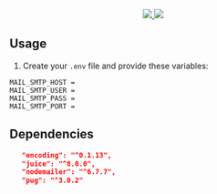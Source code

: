 <a href="https://npmjs.com/package/angra">
   <p align="center">
   <img src="https://img.shields.io/npm/v/angra?style=for-the-badge&labelColor=000000">
   <img src="https://img.shields.io/npm/dw/angra?color=000&style=for-the-badge">
   </p>
</a>

## Usage

1. Create your `.env` file and provide these variables:

```shell
MAIL_SMTP_HOST =
MAIL_SMTP_USER =
MAIL_SMTP_PASS =
MAIL_SMTP_PORT =
```

## Dependencies

```json
   "encoding": "^0.1.13",
   "juice": "^8.0.0",
   "nodemailer": "^6.7.7",
   "pug": "^3.0.2"
```
